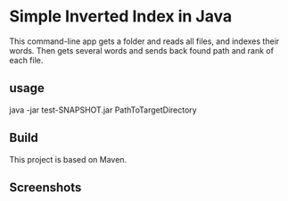 # Simple Inverted Index in Java 
 This command-line app gets a folder and reads all files, and indexes their words. Then gets several words and sends back found path and rank of each file. 
 
 ## usage 

java -jar test-SNAPSHOT.jar PathToTargetDirectory

## Build

This project is based on Maven.

## Screenshots



